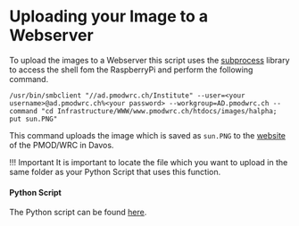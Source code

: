 # Uploading your Image to a Webserver

To upload the images to a Webserver this script uses the [subprocess](https://docs.python.org/3/library/subprocess.html) library to access the shell fom the RaspberryPi and perform the following command.

```
/usr/bin/smbclient "//ad.pmodwrc.ch/Institute" --user=<your username>@ad.pmodwrc.ch%<your password> --workgroup=AD.pmodwrc.ch --command "cd Infrastructure/WWW/www.pmodwrc.ch/htdocs/images/halpha; put sun.PNG"

```
This command uploads the image which is saved as `sun.PNG` to the [website](https://www.pmodwrc.ch/images/halpha/sun.PNG) of the PMOD/WRC in Davos.

!!! Important
    It is important to locate the file which you want to upload in the same folder as your Python Script that uses this function.

#### Python Script
The Python script can be found [here](https://github.com/pmodwrc/halpha/blob/main/sun_catching/upload_image.py).